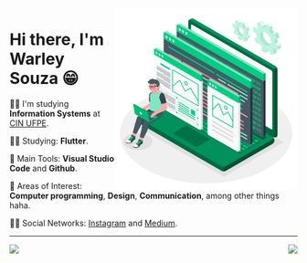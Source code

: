 <img src=".github/developer.png" width="320px" align="right">

# Hi there, I'm Warley Souza 😁


👨‍🎓 I'm studying **Information Systems** at [CIN UFPE](https://portal.cin.ufpe.br/).


👨‍💻 Studying: **Flutter**.

🎒 Main Tools: **Visual Studio Code** and **Github**.

🤩 Areas of Interest: **Computer programming**, **Design**, **Communication**, among other things haha.

🙋‍♂️ Social Networks: [Instagram](https://www.instagram.com/warleys11/) and [Medium](https://medium.com/@warleysoares35).

---

<a href="https://github.com/warleys14/warleys14">
  <img height="180em" align="right" src="https://github-readme-stats.vercel.app/api?username=warleys14&show_icons=true&theme=dracula&count_private=true" />
</a>

<a href="https://github.com/warleys14/warleys14">
  <img height="180em" align="left" src="https://github-readme-stats.vercel.app/api/top-langs/?username=warleys14&layout=compact&langs_count=16&theme=dracula" />
</a>



